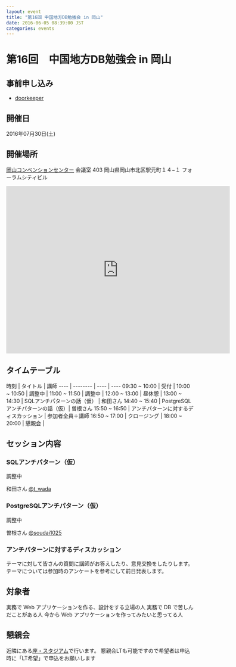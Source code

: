 ```yaml
---
layout: event
title: "第16回 中国地方DB勉強会 in 岡山"
date: 2016-06-05 08:39:00 JST
categories: events
---
```


# 第16回　中国地方DB勉強会 in 岡山

## 事前申し込み

* [doorkeeper](https://dbstudychugoku.doorkeeper.jp/events/45876)

## 開催日

2016年07月30日(土)

## 開催場所　

[岡山コンベンションセンター](http://www.mamakari.net/)  会議室 403
岡山県岡山市北区駅元町１４−１ フォーラムシティビル

<iframe src="https://www.google.com/maps/embed?pb=!1m18!1m12!1m3!1d3281.5284207184814!2d133.9125828152312!3d34.66661068044328!2m3!1f0!2f0!3f0!3m2!1i1024!2i768!4f13.1!3m3!1m2!1s0x0%3A0x0!2zMzTCsDM5JzU5LjgiTiAxMzPCsDU0JzUzLjIiRQ!5e0!3m2!1sja!2sjp!4v1464795865077" width="600" height="450" frameborder="0" style="border:0" allowfullscreen></iframe>

## タイムテーブル

時刻 | タイトル | 講師
---- | -------- | ---- | ----
09:30 ~	10:00 | 受付 |
10:00 ~	10:50 |	調整中 |
11:00 ~	11:50 |	調整中 |
12:00 ~	13:00 |	昼休憩 |
13:00 ~	14:30 |	SQLアンチパターンの話（仮） | 和田さん
14:40 ~	15:40 |	PostgreSQLアンチパターンの話（仮）| 曽根さん
15:50 ~	16:50 |	アンチパターンに対するディスカッション | 参加者全員＋講師
16:50 ~	17:00 |	クロージング |
18:00 ~	20:00 |	懇親会 |

## セッション内容

### SQLアンチパターン（仮）

調整中

和田さん [@t_wada](https://twitter.com/t_wada)

### PostgreSQLアンチパターン（仮）

調整中

曽根さん [@soudai1025](https://twitter.com/soudai1025)

### アンチパターンに対するディスカッション

テーマに対して皆さんの質問に講師がお答えしたり、意見交換をしたりします。
テーマについては参加時のアンケートを参考にして前日発表します。

## 対象者

実務で Web アプリケーションを作る、設計をする立場の人
実務で DB で苦しんだことがある人
今から Web アプリケーションを作ってみたいと思ってる人

## 懇親会

近隣にある[座・スタジアム](http://www.233-3959.com/ryoutei/index.html)で行います。
懇親会LTも可能ですので希望者は申込時に「LT希望」で申込をお願いします
